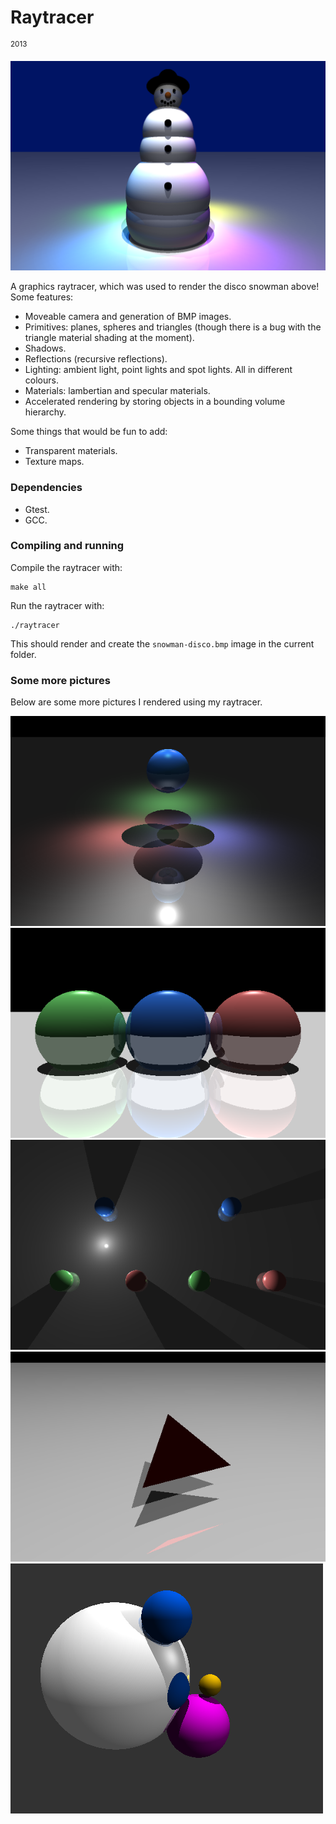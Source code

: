 # Raytracer #
<sup>2013</sup>

![A Disco Snowman](renders/snowman-disco.png?raw=true "Disco Snowman")

A graphics raytracer, which was used to render the disco snowman above! Some features:

* Moveable camera and generation of BMP images.
* Primitives: planes, spheres and triangles (though there is a bug with the
    triangle material shading at the moment).
* Shadows.
* Reflections (recursive reflections).
* Lighting: ambient light, point lights and spot lights. All in different
    colours.
* Materials: lambertian and specular materials.
* Accelerated rendering by storing objects in a bounding volume hierarchy.

Some things that would be fun to add:

* Transparent materials.
* Texture maps.

### Dependencies ###

* Gtest.
* GCC.

### Compiling and running ###

Compile the raytracer with:

```
make all
```

Run the raytracer with:

```
./raytracer
```

This should render and create the `snowman-disco.bmp` image in the current
folder.

### Some more pictures ###

Below are some more pictures I rendered using my raytracer.

![A sphere with coloured lights, shadows, reflections.](renders/cool-disco-shadows.png?raw=true "A sphere with coloured lights, shadows, reflections.")
![Spheres with shadows and recursive reflections.](renders/spheres-shadows-recursive-reflections.png?raw=true "Spheres with shadows and recursive reflections.")
![A point light.](renders/point-light.png?raw=true "A point light.")
![A triangle primitive.](renders/triangle-reflection-shadows.png?raw=true "A triangle primitive.")
![Merged spheres.](renders/ambient.bmp?raw=true "Merged spheres.")
